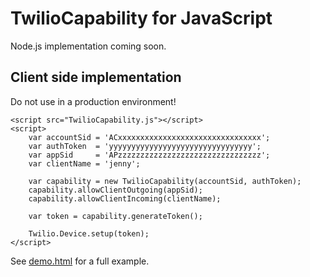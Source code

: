 # TwilioCapability for JavaScript

Node.js implementation coming soon.

## Client side implementation

Do not use in a production environment!

	<script src="TwilioCapability.js"></script>
	<script>
		var accountSid = 'ACxxxxxxxxxxxxxxxxxxxxxxxxxxxxxxxx';
		var authToken  = 'yyyyyyyyyyyyyyyyyyyyyyyyyyyyyyyy';
		var appSid     = 'APzzzzzzzzzzzzzzzzzzzzzzzzzzzzzzzz';
		var clientName = 'jenny';

		var capability = new TwilioCapability(accountSid, authToken);
		capability.allowClientOutgoing(appSid);
		capability.allowClientIncoming(clientName);

		var token = capability.generateToken();

		Twilio.Device.setup(token);
	</script>


See [demo.html](https://raw.github.com/chadsmith/TwilioCapability-js/master/demo.html) for a full example.
